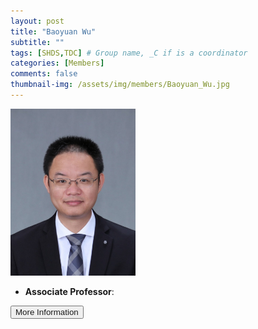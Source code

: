 ```yaml
---
layout: post
title: "Baoyuan Wu"
subtitle: ""
tags: [SHDS,TDC] # Group name, _C if is a coordinator
categories: [Members]
comments: false
thumbnail-img: /assets/img/members/Baoyuan_Wu.jpg
---
```


<!-- photo -->
<!-- size: 200px width use html-->
<img
    src="../../assets/img/members/Baoyuan_Wu.jpg"
    alt="Baoyuan Wu"
    style="width: 200px; align: left;"
/>

<!-- bio -->
- **Associate Professor**:

<p>
    <button class="button">
    <a
        href=""
        style="text-decoration: none"
        >More Information</a
    >
    </button>
</p>